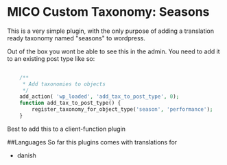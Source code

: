 # MICO Custom Taxonomy: Seasons
This is a very simple plugin, with the only purpose of adding a 
translation ready taxonomy named "seasons" to wordpress. 

Out of the box you wont be able to see this in the admin. 
You need to add it to an existing post type like so:

```PHP
 
	/**
	 * Add taxonomies to objects
	 */
	add_action( 'wp_loaded', 'add_tax_to_post_type', 0);
	function add_tax_to_post_type() {
		register_taxonomy_for_object_type('season', 'performance');
	}

```

Best to add this to a client-function plugin

##Languages
So far this plugins comes with translations for
* danish
